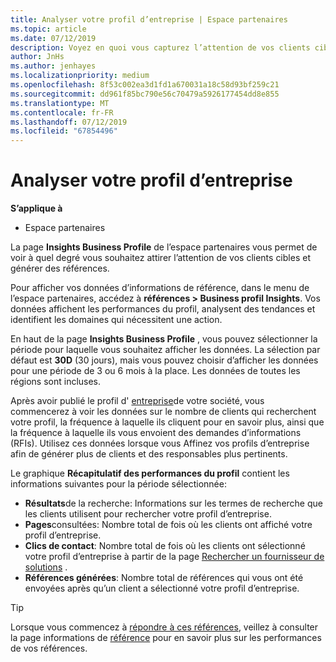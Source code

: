 ```yaml
---
title: Analyser votre profil d’entreprise | Espace partenaires
ms.topic: article
ms.date: 07/12/2019
description: Voyez en quoi vous capturez l’attention de vos clients cibles et générez des références.
author: JnHs
ms.author: jenhayes
ms.localizationpriority: medium
ms.openlocfilehash: 8f53c002ea3d1fd1a670031a18c58d93bf259c21
ms.sourcegitcommit: dd961f85bc790e56c70479a5926177454dd8e855
ms.translationtype: MT
ms.contentlocale: fr-FR
ms.lasthandoff: 07/12/2019
ms.locfileid: "67854496"
---
```

# <a name="analyze-your-business-profile"></a>Analyser votre profil d’entreprise
<!-- 
https://go.microsoft.com/fwlink/?linkid=849120
-->

**S’applique à**

- Espace partenaires

La page **Insights Business Profile** de l’espace partenaires vous permet de voir à quel degré vous souhaitez attirer l’attention de vos clients cibles et générer des références.

Pour afficher vos données d’informations de référence, dans le menu de l’espace partenaires, accédez à **références > Business profil Insights**. Vos données affichent les performances du profil, analysent des tendances et identifient les domaines qui nécessitent une action.

En haut de la page **Insights Business Profile** , vous pouvez sélectionner la période pour laquelle vous souhaitez afficher les données. La sélection par défaut est **30D** (30 jours), mais vous pouvez choisir d’afficher les données pour une période de 3 ou 6 mois à la place. Les données de toutes les régions sont incluses.

Après avoir publié le profil d' [entreprise](create-a-marketing-profile.md)de votre société, vous commencerez à voir les données sur le nombre de clients qui recherchent votre profil, la fréquence à laquelle ils cliquent pour en savoir plus, ainsi que la fréquence à laquelle ils vous envoient des demandes d’informations (RFIs). Utilisez ces données lorsque vous Affinez vos profils d’entreprise afin de générer plus de clients et des responsables plus pertinents.

Le graphique **Récapitulatif des performances du profil** contient les informations suivantes pour la période sélectionnée:

- **Résultats**de la recherche: Informations sur les termes de recherche que les clients utilisent pour rechercher votre profil d’entreprise.
- **Pages**consultées: Nombre total de fois où les clients ont affiché votre profil d’entreprise.
- **Clics de contact**: Nombre total de fois où les clients ont sélectionné votre profil d’entreprise à partir de la page [Rechercher un fournisseur de solutions](https://www.microsoft.com/solution-providers/home) .
- **Références générées**: Nombre total de références qui vous ont été envoyées après qu’un client a sélectionné votre profil d’entreprise.

> [!TIP]
> Lorsque vous commencez à [répondre à ces références](responding-to-referrals.md), veillez à consulter la page informations de [référence](referral-insights.md) pour en savoir plus sur les performances de vos références.
